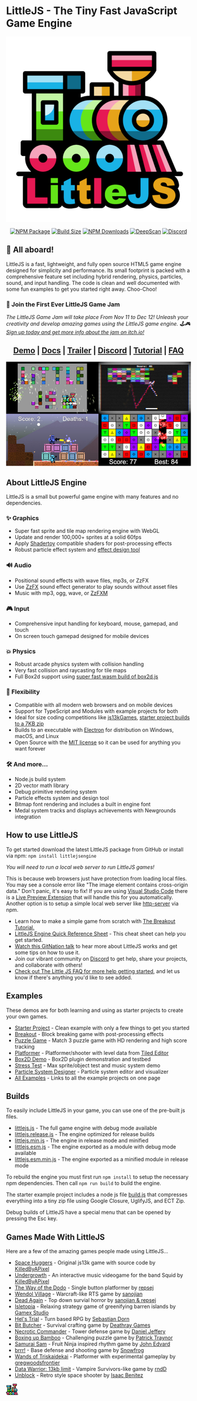 # LittleJS - The Tiny Fast JavaScript Game Engine

<div align="center">
    
![LittleJS Screenshot](examples/logo.png)

[![NPM Package][npm]][npm-url]
[![Build Size][build-size]][build-size-url]
[![NPM Downloads][npm-downloads]][npmtrends-url]
[![DeepScan][deepscan]][deepscan-url]
[![Discord][discord]][discord-url]

</div>

## 🚂 All aboard!

LittleJS is a fast, lightweight, and fully open source HTML5 game engine designed for simplicity and performance.
Its small footprint is packed with a comprehensive feature set including hybrid rendering, physics, particles, sound, and input handling.
The code is clean and well documented with some fun examples to get you started right away. Choo-Choo!

### 🚀 Join the First Ever LittleJS Game Jam

*The LittleJS Game Jam will take place From Nov 11 to Dec 12! Unleash your creativity and develop amazing games using the LittleJS game engine. 🕹️🎮 [Sign up today and get more info about the jam on itch.io!](https://itch.io/jam/littlejs-game-jam)*

<div align="center">

## [Demo](https://killedbyapixel.github.io/LittleJS/examples/starter/) | [Docs](https://killedbyapixel.github.io/LittleJS/docs) | [Trailer](https://youtu.be/chuBzGjv7Ms) | [Discord](https://discord.gg/zb7hcGkyZe) | [Tutorial](https://github.com/KilledByAPixel/LittleJS/blob/main/examples/breakoutTutorial/README.md) | [FAQ](https://github.com/KilledByAPixel/LittleJS/blob/main/FAQ.md)

</div>

![LittleJS Screenshot](examples/screenshot.jpg)

## About LittleJS Engine

LittleJS is a small but powerful game engine with many features and no dependencies.

### ✨ Graphics

- Super fast sprite and tile map rendering engine with WebGL
- Update and render 100,000+ sprites at a solid 60fps
- Apply [Shadertoy](https://www.shadertoy.com) compatible shaders for post-processing effects
- Robust particle effect system and [effect design tool](https://killedbyapixel.github.io/LittleJS/examples/particles/)

### 🔊 Audio

- Positional sound effects with wave files, mp3s, or ZzFX
- Use [ZzFX](https://killedbyapixel.github.io/ZzFX/) sound effect generator to play sounds without asset files
- Music with mp3, ogg, wave, or [ZzFXM](https://keithclark.github.io/ZzFXM/)

### 🎮 Input

- Comprehensive input handling for keyboard, mouse, gamepad, and touch
- On screen touch gamepad designed for mobile devices

### 💥 Physics

- Robust arcade physics system with collision handling
- Very fast collision and raycasting for tile maps
- Full Box2d support using [super fast wasm build of box2d.js](https://github.com/kripken/box2d.js/)

### 🚀 Flexibility

- Compatible with all modern web browsers and on mobile devices
- Support for TypeScript and Modules with example projects for both
- Ideal for size coding competitions like [js13kGames](https://js13kgames.com/), [starter project builds to a 7KB zip](https://killedbyapixel.github.io/LittleJS/examples/js13k)
- Builds to an executable with [Electron](https://www.electronjs.org/) for distribution on Windows, macOS, and Linux
- Open Source with the [MIT license](https://github.com/KilledByAPixel/LittleJS/blob/main/LICENSE) so it can be used for anything you want forever

### 🛠️ And more...

- Node.js build system
- 2D vector math library
- Debug primitive rendering system
- Particle effects system and design tool
- Bitmap font rendering and includes a built in engine font
- Medal system tracks and displays achievements with Newgrounds integration

## How to use LittleJS

To get started download the latest LittleJS package from GitHub or install via npm: ```npm install littlejsengine```

*You will need to run a local web server to run LittleJS games!*

This is because web browsers just have protection from loading local files. You may see a console error like "The image element contains cross-origin data." Don't panic, it's easy to fix! If you are using [Visual Studio Code](https://code.visualstudio.com/) there is a [Live Preview Extension](https://marketplace.visualstudio.com/items?itemName=ms-vscode.live-server) that will handle this for you automatically. Another option is to setup a simple local web server like [http-server](https://www.npmjs.com/package/http-server) via npm.

- Learn how to make a simple game from scratch with [The Breakout Tutorial.](https://github.com/KilledByAPixel/LittleJS/tree/main/examples/breakoutTutorial)
- [LittleJS Engine Quick Reference Sheet](https://github.com/KilledByAPixel/LittleJS/blob/main/reference.md) - This cheat sheet can help you get started.
- [Watch this GitNation talk](https://youtu.be/_dXKU0WgAj8?si=ZDXLYAFDWp54hrGT) to hear more about LittleJS works and get some tips on how to use it.
- Join our vibrant community on [Discord](https://discord.gg/zb7hcGkyZe) to get help, share your projects, and collaborate with others!
- [Check out The Little JS FAQ for more help getting started](https://github.com/KilledByAPixel/LittleJS/blob/main/FAQ.md), and let us know if there's anything you'd like to see added.

## Examples

These demos are for both learning and using as starter projects to create your own games.

- [Starter Project](https://killedbyapixel.github.io/LittleJS/examples/starter/) - Clean example with only a few things to get you started
- [Breakout](https://killedbyapixel.github.io/LittleJS/examples/breakout/) - Block breaking game with post-processing effects
- [Puzzle Game](https://killedbyapixel.github.io/LittleJS/examples/puzzle/) - Match 3 puzzle game with HD rendering and high score tracking
- [Platformer](https://killedbyapixel.github.io/LittleJS/examples/platformer/) - Platformer/shooter with level data from [Tiled Editor](https://github.com/mapeditor/tiled)
- [Box2D Demo](https://killedbyapixel.github.io/LittleJS/examples/box2d/) - Box2D plugin demonstration and testbed
- [Stress Test](https://killedbyapixel.github.io/LittleJS/examples/stress/) - Max sprite/object test and music system demo
- [Particle System Designer](https://killedbyapixel.github.io/LittleJS/examples/particles/) - Particle system editor and visualizer
- [All Examples](https://killedbyapixel.github.io/LittleJS/examples/) - Links to all the example projects on one page

## Builds

To easily include LittleJS in your game, you can use one of the pre-built js files.

- [littlejs.js](https://github.com/KilledByAPixel/LittleJS/blob/main/dist/littlejs.js) - The full game engine with debug mode available
- [littlejs.release.js](https://github.com/KilledByAPixel/LittleJS/blob/main/dist/littlejs.release.js) - The engine optimized for release builds
- [littlejs.min.js](https://github.com/KilledByAPixel/LittleJS/blob/main/dist/littlejs.min.js) - The engine in release mode and minified
- [littlejs.esm.js](https://github.com/KilledByAPixel/LittleJS/blob/main/dist/littlejs.esm.js) - The engine exported as a module with debug mode available
- [littlejs.esm.min.js](https://github.com/KilledByAPixel/LittleJS/blob/main/dist/littlejs.esm.min.js) - The engine exported as a minified module in release mode

To rebuild the engine you must first run ```npm install``` to setup the necessary npm dependencies. Then call ```npm run build``` to build the engine.

The starter example project includes a node js file [build.js](https://github.com/KilledByAPixel/LittleJS/blob/main/examples/starter/build.js) that compresses everything into a tiny zip file using Google Closure, UglifyJS, and ECT Zip.

Debug builds of LittleJS have a special menu that can be opened by pressing the Esc key.

## Games Made With LittleJS

Here are a few of the amazing games people made using LittleJS...

- [Space Huggers](https://github.com/KilledByAPixel/SpaceHuggers) - Original js13k game with source code by [KilledByAPixel](https://frankforce.com/)
- [Undergrowth](https://undergrowth.squidband.uk/) - An interactive music videogame for the band Squid by [KilledByAPixel](https://frankforce.com/)
- [The Way of the Dodo](https://js13kgames.com/2024/games/the-way-of-the-dodo) - Single button platformer by [repsej](https://github.com/repsej)
- [Wendol Village](https://js13kgames.com/2024/games/wendol-village) - Warcraft-like RTS game by [sanojian](https://github.com/sanojian)
- [Dead Again](https://js13kgames.com/entries/dead-again) - Top down survial horror by [sanojian & repsej](https://github.com/sanojian/js13k_2022)
- [Isletopia](https://store.steampowered.com/app/1861260/Isletopia) - Relaxing strategy game of greenifying barren islands by [Gamex Studio](https://x.com/gamesgamex)
- [Hel's Trial](https://js13kgames.com/entries/hels-trial) - Turn based RPG by [Sebastian Dorn](https://github.com/sebadorn/js13k-2022-death)
- [Bit Butcher](https://js13kgames.com/entries/bit-butcher) - Survival crafting game by [Deathray Games](https://github.com/deathraygames/bit-butcher)
- [Necrotic Commander](https://js13kgames.com/entries/necrotic-commander) - Tower defense game by [Daniel Jeffery](https://github.com/d-jeffery/NecroticCommander)
- [Boxing up Bamboo](https://patrickgh3.itch.io/boxing-up-bamboo) - Challenging puzzle game by [Patrick Traynor](https://cwpat.me/about)
- [Samurai Sam](https://dev.js13kgames.com/2023/games/samurai-sam) - Fruit Ninja inspired rhythm game by [John Edvard](https://reitgames.com)
- [brrr!](https://snowfrog.itch.io/brrr) - Base defense and shooting game by [Snowfrog](https://www.snowfrog.dev/)
- [Wands of Triskaidekai](https://js13kgames.com/2024/games/wands-of-triskaidekai) - Platformer with experimental gameplay by [gregwoodsfrontier](https://github.com/gregwoodsfrontier)
- [Data Warrior: 13kb limit](https://js13kgames.com/2024/games/data-warrior-13kb-limit) - Vampire Survivors-like game by [rndD](https://github.com/rndD)
- [Unblock](https://js13kgames.com/games/unblock) - Retro style space shooter by [Isaac Benitez](https://github.com/isacben)

![LittleJS Logo](examples/favicon.png)

[npm]: https://img.shields.io/npm/v/littlejsengine
[npm-url]: https://www.npmjs.com/package/littlejsengine
[build-size]: https://img.shields.io/bundlephobia/minzip/littlejsengine
[build-size-url]: https://bundlephobia.com/result?p=littlejsengine
[npm-downloads]: https://img.shields.io/npm/dw/littlejsengine
[npmtrends-url]: https://www.npmtrends.com/littlejsengine
[deepscan]: https://deepscan.io/api/teams/22950/projects/26229/branches/831487/badge/grade.svg
[deepscan-url]: https://deepscan.io/dashboard#view=project&tid=22950&pid=26229&bid=831487
[discord]: https://img.shields.io/discord/939926111469568050
[discord-url]: https://discord.gg/zb7hcGkyZe
